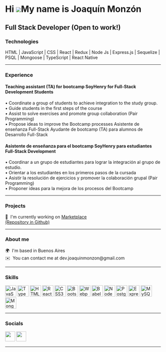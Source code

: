 Hi ![](https://user-images.githubusercontent.com/18350557/176309783-0785949b-9127-417c-8b55-ab5a4333674e.gif)My name is Joaquín Monzón
======================================================================================================================================

Full Stack Developer (Open to work!) <br/>
--------------------
<h3>Technologies</h3>
HTML | JavaScript | CSS | React | Redux | Node Js | Express.js | Sequelize | PSQL | Mongoose | TypeScript | React Native <br/> <hr/>
<h3>Experience</h3>
<h4>Teaching assistant (TA) for bootcamp SoyHenry for Full-Stack Development Students</h4>
• Coordinate a group of students to achieve integration to the study group. <br/>
• Guide students in the first steps of the course <br/>
• Assist to solve exercises and promote group collaboration (Pair Programming) <br/>
• Propose ideas to improve the Bootcamp processes Asistente de enseñanza Full-Stack Ayudante de bootcamp (TA) para alumnos de Desarrollo Full-Stack <br/>
<h4>Asistente de enseñanza para el bootcamp SoyHenry para estudiantes Full-Stack Development</h4>
• Coordinar a un grupo de estudiantes para lograr la integración al grupo de estudio. <br/>
• Orientar a los estudiantes en los primeros pasos de la cursada <br/>
• Asistir la resolución de ejercicios y promover la colaboración grupal (Pair Programming) <br/>
• Proponer ideas para la mejora de los procesos del Bootcamp <br/><hr/> 
<h3>Projects</h3>
🚀  I'm currently working on <a href='http://mercado-los-7-enanitos.vercel.app/'>Marketplace</> 
</br>
<a href='https://github.com/JuanCruzRausch/ProyectoGrupal'>(Repository in Github)</a> 
 <hr/> 
<h3>About me</h3>
🌍  I'm based in Buenos Aires <br/>
✉️  You can contact me at dev.joaquinmonzon@gmail.com<hr/>
<h3>Skills</h3>
<p align="left">
<a href="https://developer.mozilla.org/en-US/docs/Web/JavaScript" target="_blank" rel="noreferrer"><img src="https://raw.githubusercontent.com/danielcranney/readme-generator/main/public/icons/skills/javascript-colored.svg" width="36" height="36" alt="JavaScript" /></a>
<a href="https://www.typescriptlang.org/" target="_blank" rel="noreferrer"><img src="https://raw.githubusercontent.com/danielcranney/readme-generator/main/public/icons/skills/typescript-colored.svg" width="36" height="36" alt="TypeScript" /></a>
<a href="https://developer.mozilla.org/en-US/docs/Glossary/HTML5" target="_blank" rel="noreferrer"><img src="https://raw.githubusercontent.com/danielcranney/readme-generator/main/public/icons/skills/html5-colored.svg" width="36" height="36" alt="HTML5" /></a>
<a href="https://reactjs.org/" target="_blank" rel="noreferrer"><img src="https://raw.githubusercontent.com/danielcranney/readme-generator/main/public/icons/skills/react-colored.svg" width="36" height="36" alt="React" /></a>
<a href="https://www.w3.org/TR/CSS/#css" target="_blank" rel="noreferrer"><img src="https://raw.githubusercontent.com/danielcranney/readme-generator/main/public/icons/skills/css3-colored.svg" width="36" height="36" alt="CSS3" /></a>
<a href="https://getbootstrap.com/" target="_blank" rel="noreferrer"><img src="https://raw.githubusercontent.com/danielcranney/readme-generator/main/public/icons/skills/bootstrap-colored.svg" width="36" height="36" alt="Bootstrap" /></a>
<a href="https://webpack.js.org/" target="_blank" rel="noreferrer"><img src="https://raw.githubusercontent.com/danielcranney/readme-generator/main/public/icons/skills/webpack-colored.svg" width="36" height="36" alt="Webpack" /></a>
<a href="https://babeljs.io/" target="_blank" rel="noreferrer"><img src="https://raw.githubusercontent.com/danielcranney/readme-generator/main/public/icons/skills/babel-colored.svg" width="36" height="36" alt="Babel" /></a>
<a href="https://nodejs.org/en/" target="_blank" rel="noreferrer"><img src="https://raw.githubusercontent.com/danielcranney/readme-generator/main/public/icons/skills/nodejs-colored.svg" width="36" height="36" alt="NodeJS" /></a>
<a href="https://www.postgresql.org/" target="_blank" rel="noreferrer"><img src="https://raw.githubusercontent.com/danielcranney/readme-generator/main/public/icons/skills/postgresql-colored.svg" width="36" height="36" alt="PostgreSQL" /></a>
<a href="https://expressjs.com/" target="_blank" rel="noreferrer"><img src="https://raw.githubusercontent.com/danielcranney/readme-generator/main/public/icons/skills/express-colored.svg" width="36" height="36" alt="Express" /></a>
<a href="https://www.mysql.com/" target="_blank" rel="noreferrer"><img src="https://raw.githubusercontent.com/danielcranney/readme-generator/main/public/icons/skills/mysql-colored.svg" width="36" height="36" alt="MySQL" /></a>
<a href="https://www.mongodb.com/" target="_blank" rel="noreferrer"><img src="https://raw.githubusercontent.com/danielcranney/readme-generator/main/public/icons/skills/mongodb-colored.svg" width="36" height="36" alt="MongoDB" /></a>
</p>
<hr/>

<h3>Socials</h3>

<p align="left"> <a href="https://www.github.com/MonzonJoaquin" target="_blank" rel="noreferrer"><img src="https://raw.githubusercontent.com/danielcranney/readme-generator/main/public/icons/socials/github.svg" width="32" height="32" /></a> <a href="https://www.linkedin.com/in/joaquin-monzon-b02904235/" target="_blank" rel="noreferrer"><img src="https://raw.githubusercontent.com/danielcranney/readme-generator/main/public/icons/socials/linkedin.svg" width="32" height="32" /></a></p>
<hr/>
